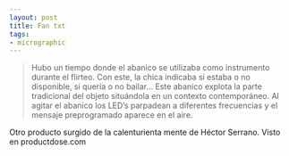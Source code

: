 ```yaml
---
layout: post
title: Fan txt
tags:
- micrographic
---
```

<blockquote>Hubo un tiempo donde el abanico se utilizaba como instrumento durante el flirteo. Con este, la chica indicaba si estaba o no disponible, si quería o no bailar… Este abanico explota la parte tradicional del objeto situándola en un contexto contemporáneo. Al agitar el abanico los LED’s parpadean a diferentes frecuencias y el mensaje preprogramado aparece en el aire.</blockquote>

Otro producto surgido de la calenturienta mente de Héctor Serrano. Visto en productdose.com
